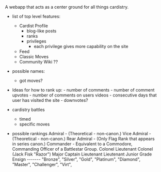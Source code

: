 A webapp that acts as a center ground for all things cardistry.


- list of top level features:
	- Cardist Profile
		- blog-like posts
		- ranks
		- privileges
			- each privilege gives more capability on the site
	- Feed
	- Classic Moves
	- Community Wiki ?? 


- possible names:
	- got moves?


- Ideas for how to rank up:
         - number of comments
         - number of comment upvotes
         - number of comments on users videos
         - consecutive days that user has visited the site
         - downvotes?


- cardistry battles
	- timed
	- specific moves


- possible rankings
		Admiral - (Theoretical - non-canon.)
		Vice Admiral - (Theoretical - non-canon.)
		Rear Admiral - (Only Flag Rank that appears in series canon.)
		Commander - Equivalent to a Commodore, Commanding Officer of a Battlestar Group.
		Colonel
		Lieutenant Colonel (Jack Fisk "Razor")
		Major
		Captain
		Lieutenant
		Lieutenant Junior Grade
		Ensign
		-------
		"Bronze",
		"Silver",
		"Gold",
		"Platinum",
		"Diamond",
		"Master",
		"Challenger",
		"Virt",

